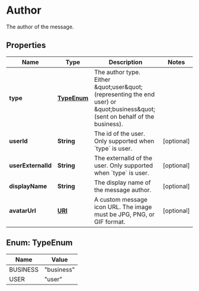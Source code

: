 

# Author

The author of the message.
## Properties

Name | Type | Description | Notes
------------ | ------------- | ------------- | -------------
**type** | [**TypeEnum**](#TypeEnum) | The author type. Either \&quot;user\&quot; (representing the end user)  or \&quot;business\&quot; (sent on behalf of the business).  | 
**userId** | **String** | The id of the user. Only supported when &#x60;type&#x60; is user. |  [optional]
**userExternalId** | **String** | The externalId of the user. Only supported when &#x60;type&#x60; is user. |  [optional]
**displayName** | **String** | The display name of the message author. |  [optional]
**avatarUrl** | [**URI**](URI.md) | A custom message icon URL. The image must be JPG, PNG, or GIF format. |  [optional]



## Enum: TypeEnum

Name | Value
---- | -----
BUSINESS | &quot;business&quot;
USER | &quot;user&quot;



